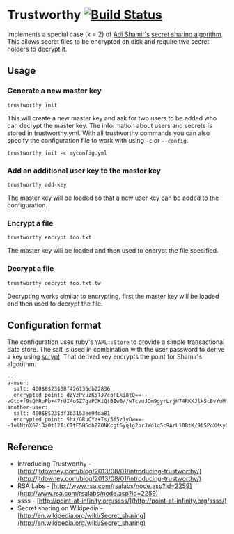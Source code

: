 # Trustworthy [![Build Status](https://secure.travis-ci.org/jtdowney/trustworthy.svg?branch=master)](http://travis-ci.org/jtdowney/trustworthy)

Implements a special case (k = 2) of [Adi Shamir's](http://en.wikipedia.org/wiki/Adi_Shamir) [secret sharing algorithm](http://en.wikipedia.org/wiki/Shamir%27s_Secret_Sharing). This allows secret files to be encrypted on disk and require two secret holders to decrypt it.

## Usage

### Generate a new master key

    trustworthy init

This will create a new master key and ask for two users to be added who can decrypt the master key. The information about users and secrets is stored in trustworthy.yml. With all trustworthy commands you can also specify the configuration file to work with using `-c` or `--config`.

    trustworthy init -c myconfig.yml

### Add an additional user key to the master key

    trustworthy add-key

The master key will be loaded so that a new user key can be added to the configuration.

### Encrypt a file

    trustworthy encrypt foo.txt

The master key will be loaded and then used to encrypt the file specified.

### Decrypt a file

    trustworthy decrypt foo.txt.tw

Decrypting works similar to encrypting, first the master key will be loaded and then used to decrypt the file.

## Configuration format

The configuration uses ruby's `YAML::Store` to provide a simple transactional data store. The salt is used in combination with the user password to derive a key using [scrypt](http://www.tarsnap.com/scrypt.html). That derived key encrypts the point for Shamir's algorithm.

    ---
    a-user:
      salt: 400$8$23$38f426136db22836
      encrypted_point: dzVzPvuzKsTJ7coFLki8tQ==--vGto+f9sQhRuPb+47rUI4oSZ7gaPGKiQtBIwB//wTcvuJOm9gyrLrjH74RKKJlkScBvYuMfnhQyn9T1bIw9obsBs4YsF8VxCsDPG26Ci82n9qOENod2pP4xVzmC4VWCnbi7Y4jS+Rgsq6xp3L2zG6Ci0GWO1bSQO8hFzaMpBiCirqMAGHf0m6Yzqu6h5NFtygcyNyxAY8YxX1oxa6Bj5UwefDKplVGTI0ZbQn9vtdwKFuwXZsv11g5+zLvvq54Z2UZ/AZu/scnhXopL5IZkiclTtX8LUi9Dob3Xpqtf6WXymudvVMG0JaxkUqqRCyWtLSFE3sNdwv+877cS8PglTIKxXIZTIh7FzdEgkLSStGnw=
    another-user:
      salt: 400$8$23$df3b3153ee94da81
      encrypted_point: Shx/GRuOYz+Ts/5f5z1yDw==--1ulNtnX6Zi3z0t12TiCItE5H5dhZZONKcgt6yq1g2prJWd1q5c9ArL10BtK/9lSPoXMsyO8rURKZ3pCM4hzW043B1ksJQtyg6O71ilnSvP+4Yty8oH0SW67cGSgfkfUc0UkfcE2Osfy/YVkP/HH47qTLNTg406uJ2uWjb6OkW8sjD+mq3hp8tehyy20tEBhqyM0UOSCpvhb+EgFfYFDeG+8Gj+r4lfcdqJJvzcy5U17tpYknQm/WbnmIkvgZRFGH/NIthJdPnK43SsdPbVcSHdkw71urJ3pBmgCmyTFcdmpiSl/t1rG09f2KT63YDF+4YUSn1fuIFZXbrLez59svHbKnQ8YHvt9pCXiQHelk8Sk=

## Reference

* Introducing Trustworthy - [http://jtdowney.com/blog/2013/08/01/introducing-trustworthy/](http://jtdowney.com/blog/2013/08/01/introducing-trustworthy/)
* RSA Labs - [http://www.rsa.com/rsalabs/node.asp?id=2259](http://www.rsa.com/rsalabs/node.asp?id=2259)
* ssss - [http://point-at-infinity.org/ssss/](http://point-at-infinity.org/ssss/)
* Secret sharing on Wikipedia - [http://en.wikipedia.org/wiki/Secret_sharing](http://en.wikipedia.org/wiki/Secret_sharing)
